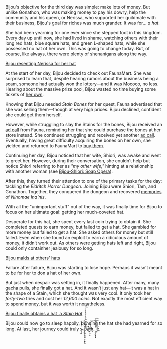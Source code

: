 Bijou's objective for the third day was simple: make lots of money. But unlike Gonathon, who was making money to pay his dowry, help the community and his queen, or Nerissa, who supported her guildmate with their business, Bijou's goal for riches was much grander. It was for... *a hat*.

She had been yearning for one ever since she stepped foot in this kingdom. Every day up until now, she had lived in shame, watching others with their long red hats, blue square hats, and green L-shaped hats, while she possessed no hat of her own. This was going to change today. But, of course, like always, there were plenty of shenanigans along the way.

[Bijou resenting Nerissa for her hat](#embed:https://www.youtube.com/live/Tl7rUzJyc_0?t=141)

At the start of her day, Bijou decided to check out FaunaMart. She was surprised to learn that, despite hearing rumors about the business being a scam, someone had actually won the lottery—and it was Mococo, no less. Hearing about the massive prize pool, Bijou wasted no time buying some tickets of [her own](https://www.youtube.com/live/Tl7rUzJyc_0?feature=shared\&t=616).

Knowing that Bijou needed *Stain Bones* for her quest, Fauna advertised that she was selling them—though at very high prices. Bijou declined, confident she could get them herself.

However, while struggling to slay the Stains for the bones, Bijou received an [ad call](https://www.youtube.com/live/Tl7rUzJyc_0?feature=shared\&t=2340) from Fauna, reminding her that she could purchase the bones at her store instead. She continued struggling and received yet another [ad call](https://www.youtube.com/live/Tl7rUzJyc_0?feature=shared\&t=2565). Eventually, having great difficulty acquiring the bones on her own, she yielded and returned to FaunaMart to [buy them](https://www.youtube.com/live/Tl7rUzJyc_0?feature=shared\&t=3325).

Continuing her day, Bijou noticed that her wife, Shiori, was awake and went to greet her. However, during their conversation, she couldn’t help but notice Shiori referring to her as *"my other wife,"* hinting at a relationship with another woman (see [Bijou-Shiori: Soap Opera](#edge:shiori-bijou)).

After this, they turned their attention to one of the primary tasks for the day: tackling the *Eldritch Horror Dungeon*. Joining Bijou were Shiori, Tam, and Gonathon. Together, they conquered the dungeon and recovered [memories](https://www.youtube.com/live/Tl7rUzJyc_0?feature=shared\&t=12019) of *Ninomae Ina'nis*.

With all the "unimportant stuff" out of the way, it was finally time for Bijou to focus on her ultimate goal: getting her much-coveted hat.

Desperate for this hat, she spent every last coin trying to obtain it. She completed quests to earn money, but failed to get a hat. She gambled for more money but failed to get a hat. She asked others for money but still failed. Even when she found an exploit to earn a ridiculous amount of money, it didn’t work out. As others were getting hats left and right, Bijou could only containher jealousy for so long.

[Bijou malds at others' hats](#embed:https://www.youtube.com/live/Tl7rUzJyc_0?t=9316)

Failure after failure, Bijou was starting to lose hope. Perhaps it wasn’t meant to be for her to don a hat of her own.

But just when despair was setting in, it finally happened. After many, many gacha pulls, she finally got a hat. And it wasn’t just any hat—it was a hat in the shape of a Stain, which she thought was very cool. It only took her *forty-two* tries and cost her *12,600 coins*. Not exactly the most efficient way to spend money, but it was worth it nonetheless.

[Bijou finally obtains a hat, a *Stain Hat*](#embed:https://www.youtube.com/live/Tl7rUzJyc_0?t=22515)

Bijou could now go to sleep happily, donning the hat she had yearned for so long. At last, her journey could truly s̴̶͙͙̺ͬ̒̍̒̌̄͞\_͍̯̗̩̓̔ͥ͌̍͒͜p̨͈̻͎̻͚̹͕̬̮̰͓̮͂͂̓͆ͮ̿̿͋̓ͤ̉̀̽̒̇ͬͦ̋͟͝a̸̔̂̚͜͟ŗ̷̠͉̱͕̠ͩ͛̒͗̈͜͝͡k͈͉\_̤̤̰̟͖̬͕͙ͭ̈̀ͤ́̍̆ͦ͢͝l̰̥̑ͭ́ͣ̐̕e̬̒̑̒.
